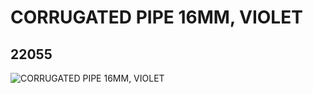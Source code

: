 # CORRUGATED PIPE 16MM, VIOLET
## 22055
![CORRUGATED PIPE 16MM, VIOLET](https://lc-www-live-s.legocdn.com/media/bricks/5/2/4120474.jpg)